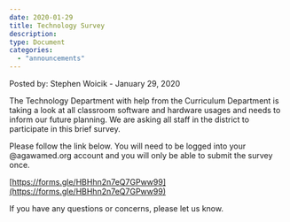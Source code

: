 ```yaml
---
date: 2020-01-29
title: Technology Survey
description:
type: Document
categories:
  - "announcements"
---
```

Posted by: Stephen Woicik - January 29, 2020

The Technology Department with help from the Curriculum Department is taking a look at all classroom software and hardware usages and needs to inform our future planning. We are asking all staff in the district to participate in this brief survey. 

Please follow the link below. You will need to be logged into your @agawamed.org account and you will only be able to submit the survey once. 

[https://forms.gle/HBHhn2n7eQ7GPww99](https://forms.gle/HBHhn2n7eQ7GPww99)

If you have any questions or concerns, please let us know. 

